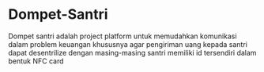 # Dompet-Santri

Dompet santri adalah project platform untuk memudahkan komunikasi dalam problem keuangan khususnya agar pengiriman uang kepada santri dapat desentrilize dengan masing-masing santri memiliki id tersendiri dalam bentuk NFC card
